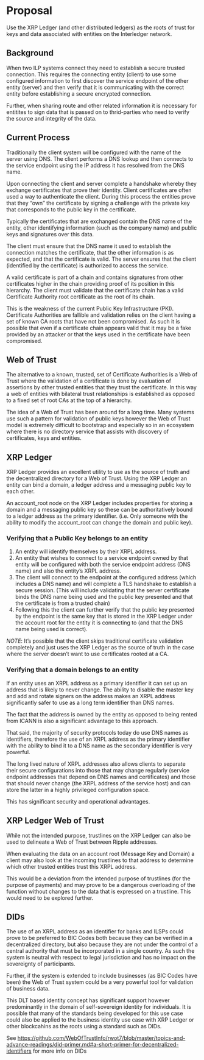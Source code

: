 # Proposal

Use the XRP Ledger (and other distributed ledgers) as the roots of trust for keys and data associated with entities on the Interledger network.

## Background
When two ILP systems connect they need to establish a secure trusted connection. This requires the connecting entity (client) to use some configured information to first discover the service endpoint of the other entity (server) and then verify that it is communicating with the correct entity before establishing a secure encrypted connection.

Further, when sharing route and other related information it is necessary for entitites to sign data that is passed on to thrid-parties who need to verify the source and integrity of the data.

## Current Process
Traditionally the client system will be configured with the name of the server using DNS. The client performs a DNS lookup and then connects to the service endpoint using the IP address it has resolved from the DNS name.

Upon connecting the client and server complete a handshake whereby they exchange certificates that prove their identity. Client certificates are often used a way to authenticate the client. During this process the entities prove that they “own” the certificate by signing a challenge with the private key that corresponds to the public key in the certificate.

Typically the certificates that are exchanged contain the DNS name of the entity, other identifying information (such as the company name) and public keys and signatures over this data. 

The client must ensure that the DNS name it used to establish the connection matches the certificate, that the other information is as expected, and that the certificate is valid. The server ensures that the client (identified by the certificate) is authorized to access the service.

A valid certificate is part of a chain and contains signatures from other certificates higher in the chain providing proof of its position in this hierarchy. The client must validate that the certificate chain has a valid Certificate Authority root certificate as the root of its chain.

This is the weakness of the current Public Key Infrastructure (PKI). Certificate Authorities are fallible and validation relies on the client having a set of known CA roots that have not been compromised. As such it is possible that even if a certificate chain appears valid that it may be a fake provided by an attacker or that the keys used in the certificate have been compromised.

## Web of Trust
The alternative to a known, trusted, set of Certificate Authorities is a Web of Trust where the validation of a certificate is done by evaluation of assertions by other trusted entities that they trust the certificate. In this way a web of entities with bilateral trust relationships is established as opposed to a fixed set of root CAs at the top of a hierarchy.

The idea of a Web of Trust has been around for a long time. Many systems use such a pattern for validation of public keys however the Web of Trust model is extremely difficult to bootstrap and especially so in an ecosystem where there is no directory service that assists with discovery of certificates, keys and entities.

## XRP Ledger
XRP Ledger provides an excellent utility to use as the source of truth and the decentralized directory for a Web of Trust. Using the XRP Ledger an entity can bind a domain, a ledger address and a messaging public key to each other.

An account_root node on the XRP Ledger includes properties for storing a domain and a messaging public key so these can be authoritatively bound to a ledger address as the primary identifier. (i.e. Only someone with the ability to modify the account_root can change the domain and public key).

### Verifying that a Public Key belongs to an entity

 1.	An entity will identify themselves by their XRPL address. 
 2.	An entity that wishes to connect to a service endpoint owned by that entity will be configured with both the service endpoint address (DNS name) and also the entity’s XRPL address.
 3.	The client will connect to the endpoint at the configured address (which includes a DNS name) and will complete a TLS handshake to establish a secure session. (This will include validating that the server certificate binds the DNS name being used and the public key presented and that the certificate is from a trusted chain)
 4.	Following this the client can further verify that the public key presented by the endpoint is the same key that is stored in the XRP Ledger under the account root for the entity it is connecting to (and that the DNS name being used is correct).

*NOTE*: It’s possible that the client skips traditional certificate validation completely and just uses the XRP Ledger as the source of truth in the case where the server doesn’t want to use certificates rooted at a CA.

### Verifying that a domain belongs to an entity

If an entity uses an XRPL address as a primary identifier it can set up an address that is likely to never change. The ability to disable the master key and add and rotate signers on the address makes an XRPL address significantly safer to use as a long term identifier than DNS names.

The fact that the address is owned by the entity as opposed to being rented from ICANN is also a significant advantage to this approach.

That said, the majority of security protocols today do use DNS names as identifiers, therefore the use of an XRPL address as the primary identifier with the ability to bind it to a DNS name as the secondary identifier is very powerful.

The long lived nature of XRPL addresses also allows clients to separate their secure configurations into those that may change regularly (service endpoint addresses that depend on DNS names and certificates) and those that should never change (the XRPL address of the service host) and can store the latter in a highly privileged configuration space.

This has significant security and operational advantages.

## XRP Ledger Web of Trust

While not the intended purpose, trustlines on the XRP Ledger can also be used to delineate a Web of Trust between Ripple addresses.

When evaluating the data on an account root (Message Key and Domain) a client may also look at the incoming trustlines to that address to determine which other trusted entities trust this XRPL address.

This would be a deviation from the intended purpose of trustlines (for the purpose of payments) and may prove to be a dangerous overloading of the function without changes to the data that is expressed on a trustline. This would need to be explored further.

## DIDs

The use of an XRPL address as an identifier for banks and ILSPs could prove to be preferred to BIC Codes both because they can be verified in a decentralized directory, but also because they are not under the control of a central authority that must be incorporated in a single country. As such the system is neutral with respect to legal jurisdiction and has no impact on the sovereignty of participants.

Further, if the system is extended to include businesses (as BIC Codes have been) the Web of Trust system could be a very powerful tool for validation of business data. 

This DLT based identity concept has significant support however predominantly in the domain of self-sovereign identity for individuals. It is possible that many of the standards being developed for this use case could also be applied to the business identity use case with XRP Ledger or other blockcahins as the roots using a standard such as DIDs.

See https://github.com/WebOfTrustInfo/rwot7/blob/master/topics-and-advance-readings/did-primer.md#a-short-primer-for-decentralized-identifiers for more info on DIDs

